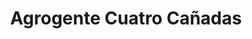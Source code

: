 ---
title: "Agrogente Cuatro Cañadas"
url: /cuatro-canadas/agrogente-cuatro-canadas/
shop: agraria
---